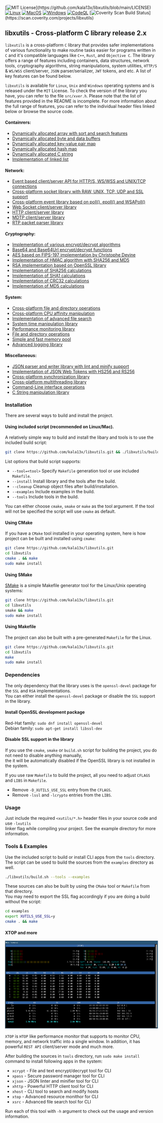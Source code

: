 [![MIT License](https://img.shields.io/badge/License-MIT-brightgreen.svg?)](https://github.com/kala13x/libxutils/blob/main/LICENSE)
[![Linux](https://github.com/kala13x/libxutils/actions/workflows/linux.yml/badge.svg)](https://github.com/kala13x/libxutils/actions/workflows/linux.yml)
[![MacOS](https://github.com/kala13x/libxutils/actions/workflows/macos.yml/badge.svg)](https://github.com/kala13x/libxutils/actions/workflows/macos.yml)
[![Windows](https://github.com/kala13x/libxutils/actions/workflows/windows.yml/badge.svg)](https://github.com/kala13x/libxutils/actions/workflows/windows.yml)
[![CodeQL](https://github.com/kala13x/libxutils/actions/workflows/codeql.yml/badge.svg)](https://github.com/kala13x/libxutils/actions/workflows/codeql.yml)
[![Coverity Scan Build Status](https://scan.coverity.com/projects/25173/badge.svg?)](https://scan.coverity.com/projects/libxutils)

## libxutils - Cross-platform C library release 2.x

`libxutils` is a cross-platform `C` library that provides safer implementations of various functionality to make routine tasks easier for programs written in `C` and it's compatible languages like `C++`, `Rust`, and `Objective C`. The library offers a range of features including containers, data structures, network tools, cryptography algorithms, string manipulations, system utilities, `HTTP/S` & `WS/WSS` client/server, `JSON` parser/serializer, `JWT` tokens, and etc. A list of key features can be found below.

`libxutils` is available for `Linux`, `Unix` and `Windows` operating systems and is released under the `MIT` License. To check the version of the library you have, you can refer to the file `src/xver.h`. Please note that the list of features provided in the README is incomplete. For more information about the full range of features, you can refer to the individual header files linked below or browse the source code.

#### Containrers:
- [Dynamically allocated array with sort and search features](https://github.com/kala13x/libxutils/blob/main/src/data/array.h)
- [Dynamically allocated byte and data buffers](https://github.com/kala13x/libxutils/blob/main/src/data/buf.h)
- [Dynamically allocated key-value pair map](https://github.com/kala13x/libxutils/blob/main/src/data/map.h)
- [Dynamically allocated hash map](https://github.com/kala13x/libxutils/blob/main/src/data/hash.h)
- [Dynamically allocated C string](https://github.com/kala13x/libxutils/blob/main/src/data/str.h)
- [Implementation of linked list](https://github.com/kala13x/libxutils/blob/main/src/data/list.h)

#### Network:
- [Event based client/server API for HTTP/S, WS/WSS and UNIX/TCP connections](https://github.com/kala13x/libxutils/blob/main/src/net/api.h)
- [Cross-platform socket library with RAW, UNIX, TCP, UDP and SSL support](https://github.com/kala13x/libxutils/blob/main/src/net/sock.h)
- [Cross-platform event library based on poll(), epoll() and WSAPoll()](https://github.com/kala13x/libxutils/blob/main/src/net/event.h)
- [Web Socket client/server library](https://github.com/kala13x/libxutils/blob/main/src/net/ws.h)
- [HTTP client/server library](https://github.com/kala13x/libxutils/blob/main/src/net/http.h)
- [MDTP client/server library](https://github.com/kala13x/libxutils/blob/main/src/net/mdtp.h)
- [RTP packet parser library](https://github.com/kala13x/libxutils/blob/main/src/net/rtp.h)

#### Cryptography:
- [Implementation of various encrypt/decrypt algorithms](https://github.com/kala13x/libxutils/blob/main/src/crypt/crypt.h)
- [Base64 and Base64Url encrypt/decrypt functions](https://github.com/kala13x/libxutils/blob/main/src/crypt/base64.h)
- [AES based on FIPS-197 implementation by Christophe Devine](https://github.com/kala13x/libxutils/blob/main/src/crypt/aes.h)
- [Implementation of HMAC algorithm with SHA256 and MD5](https://github.com/kala13x/libxutils/blob/main/src/crypt/hmac.h)
- [RSA implementation based on OpenSSL library](https://github.com/kala13x/libxutils/blob/main/src/crypt/rsa.h)
- [Implementation of SHA256 calculations](https://github.com/kala13x/libxutils/blob/main/src/crypt/sha256.h)
- [Implementation of SHA1 calculations](https://github.com/kala13x/libxutils/blob/main/src/crypt/sha1.h)
- [Implementation of CRC32 calculations](https://github.com/kala13x/libxutils/blob/main/src/crypt/crc32.h)
- [Implementation of MD5 calculations](https://github.com/kala13x/libxutils/blob/main/src/crypt/md5.h)

#### System:
- [Cross-platform file and directory operations](https://github.com/kala13x/libxutils/blob/main/src/sys/xfs.h)
- [Cross-platform CPU affinity manipulation](https://github.com/kala13x/libxutils/blob/main/src/sys/cpu.h)
- [Implementation of advanced file search](https://github.com/kala13x/libxutils/blob/main/src/sys/search.h)
- [System time manipulation library](https://github.com/kala13x/libxutils/blob/main/src/sys/xtime.h)
- [Performance monitoring library](https://github.com/kala13x/libxutils/blob/main/src/sys/mon.h)
- [File and directory operations](https://github.com/kala13x/libxutils/blob/main/src/sys/xfs.h)
- [Simple and fast memory pool](https://github.com/kala13x/libxutils/blob/main/src/sys/pool.h)
- [Advanced logging library](https://github.com/kala13x/libxutils/blob/main/src/sys/log.h)

#### Miscellaneous:
- [JSON parser and writer library with lint and minify support](https://github.com/kala13x/libxutils/blob/main/src/data/json.h)
- [Implementation of JSON Web Tokens with HS256 and RS256](https://github.com/kala13x/libxutils/blob/main/src/data/jwt.h)
- [Cross-platform synchronization library](https://github.com/kala13x/libxutils/blob/main/src/sys/sync.h)
- [Cross-platform multithreading library](https://github.com/kala13x/libxutils/blob/main/src/sys/thread.h)
- [Command-Line interface operations](https://github.com/kala13x/libxutils/blob/main/src/sys/cli.h)
- [C String manipulation library](https://github.com/kala13x/libxutils/blob/main/src/data/str.h)

### Installation
There are several ways to build and install the project.

#### Using included script (recommended on Linux/Mac).
A relatively simple way to build and install the libary and tools is to use the included build script:

```bash
git clone https://github.com/kala13x/libxutils.git && ./libxutils/build.sh --install
```

List options that build script supports:

- `--tool=<tool>` Specify `Makefile` generation tool or use included `Makefile`.
- `--install` Install library and the tools after the build.
- `--cleanup` Cleanup object files after build/installation.
- `--examples` Include examples in the build.
- `--tools` Include tools in the build.

You can either choose `cmake`, `smake` or `make` as the tool argument.
If the tool will not be specified the script will use `cmake` as default.

#### Using CMake
If you have a `CMake` tool installed in your operating system, here is how project can be built and installed using `cmake`:

```bash
git clone https://github.com/kala13x/libxutils.git
cd libxutils
cmake . && make
sudo make install
```

#### Using SMake
[SMake](https://github.com/kala13x/smake) is a simple Makefile generator tool for the Linux/Unix operating systems:

```bash
git clone https://github.com/kala13x/libxutils.git
cd libxutils
smake && make
sudo make install
```

#### Using Makefile
The project can also be built with a pre-generated `Makefile` for the Linux.

```bash
git clone https://github.com/kala13x/libxutils.git
cd libxutils
make
sudo make install
```

### Dependencies
The only dependency that the library uses is the `openssl-devel` package for the `SSL` and `RSA` implementations.\
You can either install the `openssl-devel` package or disable the `SSL` support in the library.

#### Install OpenSSL development package
Red-Hat family: `sudo dnf install openssl-devel`\
Debian family: `sudo apt-get install libssl-dev`

#### Disable SSL support in the library
If you use the `cmake`, `smake` or `build.sh` script for building the project, you do not need to disable anything manually,\
the it will be automatically disabled if the OpenSSL library is not installed in the system.

If you use raw `Makefile` to build the project, all you need to adjust `CFLAGS` and `LIBS` in `Makefile`.
- Remove `-D_XUTILS_USE_SSL` entry from the `CFLAGS`.
- Remove `-lssl` and `-lcrypto` entries from the `LIBS`.

### Usage
Just include the required `<xutils/*.h>` header files in your source code and use `-lxutils`\
linker flag while compiling your project. See the example directory for more information.

### Tools & Examples
Use the included script to build or install CLI apps from the `tools` directory.\
The script can be used to build the sources from the `examples` directory as well.

```bash
./libxutils/build.sh --tools --examples
```

These sources can also be built by using the `CMake` tool or `Makefile` from that directory.\
You may need to export the SSL flag accordingly if you are doing a build without the script:

```bash
cd examples
export XUTILS_USE_SSL=y
cmake . && make
```

#### XTOP and more

<p align="center">
    <img src="https://raw.githubusercontent.com/kala13x/libxutils/main/examples/xtop.png" alt="alternate text">
</p>

`XTOP` is `HTOP` like performance monitor that supports to monitor CPU, memory, and network traffic into a single window. In addition, it has powerful `REST API` client/server mode and much more.

After building the sources in `tools` directory, run `sudo make install` command to install following apps in the system:

- `xcrypt` - File and text encrypt/decrypt tool for CLI
- `xpass` - Secure password manager tool for CLI
- `xjson` - JSON linter and minifier tool for CLI
- `xhttp` - Powerful HTTP client tool for CLI
- `xhost` - CLI tool to search and modify hosts
- `xtop` - Advanced resource monithor for CLI
- `xsrc` - Advanced file search tool for CLI

Run each of this tool with `-h` argument to check out the usage and version information.
